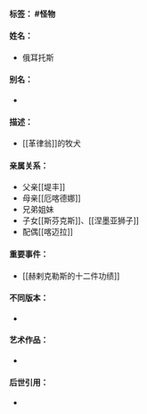 #### 标签： #怪物
#### 姓名：
- 俄耳托斯
#### 别名：
- 
#### 描述：
- [[革律翁]]的牧犬
#### 亲属关系：
- 父亲[[堤丰]]
- 母亲[[厄喀德娜]]
- 兄弟姐妹
- 子女[[斯芬克斯]]、[[涅墨亚狮子]]
- 配偶[[喀迈拉]]
#### 重要事件：
- [[赫剌克勒斯的十二件功绩]]
#### 不同版本：
- 
#### 艺术作品：
- 
#### 后世引用：
- 